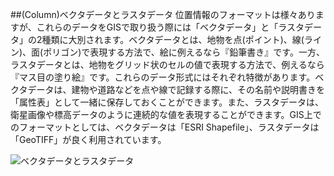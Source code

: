 ##(Column)ベクタデータとラスタデータ
位置情報のフォーマットは様々ありますが、これらのデータをGISで取り扱う際には「ベクタデータ」と「ラスタデータ」の2種類に大別されます。ベクタデータとは、地物を点(ポイント)、線(ライン)、面(ポリゴン)で表現する方法で、絵に例えるなら『鉛筆書き』です。一方、ラスタデータとは、地物をグリッド状のセルの値で表現する方法で、例えるなら『マス目の塗り絵』です。これらのデータ形式にはそれぞれ特徴があります。ベクタデータは、建物や道路などを点や線で記録する際に、その名前や説明書きを「属性表」として一緒に保存しておくことができます。また、ラスタデータは、衛星画像や標高データのように連続的な値を表現することができます。GIS上でのフォーマットとしては、ベクタデータは「ESRI Shapefile」、ラスタデータは「GeoTIFF」が良く利用されています。

![ベクタデータとラスタデータ](http://www.cookbook.hlurb.gov.ph/files/images/RasterVector.preview.jpg)